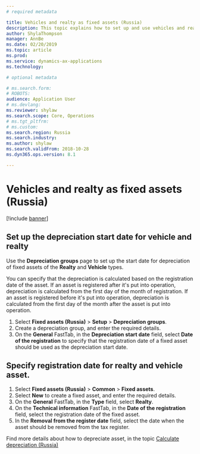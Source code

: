 ```yaml
---
# required metadata

title: Vehicles and realty as fixed assets (Russia)
description: This topic explains how to set up and use vehicles and realty as fixed assets for Russia.
author: ShylaThompson
manager: AnnBe
ms.date: 02/20/2019
ms.topic: article
ms.prod: 
ms.service: dynamics-ax-applications
ms.technology: 

# optional metadata

# ms.search.form: 
# ROBOTS: 
audience: Application User
# ms.devlang: 
ms.reviewer: shylaw
ms.search.scope: Core, Operations
# ms.tgt_pltfrm: 
# ms.custom: 
ms.search.region: Russia
ms.search.industry: 
ms.author: shylaw
ms.search.validFrom: 2018-10-28
ms.dyn365.ops.version: 8.1

---
```


# Vehicles and realty as fixed assets (Russia)

[!include [banner](../includes/banner.md)]


## Set up the depreciation start date for vehicle and realty

Use the **Depreciation groups** page to set up the start date for depreciation of fixed assets of the **Realty** and **Vehicle** types. 

You can specify that the depreciation is calculated based on the registration date of the asset. 
If an asset is registered after it's put into operation, depreciation is calculated from the first day of the month of registration. If an asset is registered before it's put into operation, depreciation is calculated from the first day of the month after the asset is put into operation.

1. Select **Fixed assets (Russia)** \> **Setup** \> **Depreciation groups**.
2. Create a depreciation group, and enter the required details.
3. On the **General** FastTab, in the **Depreciation start date** field, select **Date of the registration** to specify that the registration date of a fixed asset should be used as the depreciation start date.


## Specify registration date for realty and vehicle asset.


1. Select **Fixed assets (Russia)** \> **Common** \> **Fixed assets**.
2. Select **New** to create a fixed asset, and enter the required details.
3. On the **General** FastTab, in the **Type** field, select **Realty**.
4. On the **Technical information** FastTab, in the **Date of the registration** field, select the registration date of the fixed asset.
5. In the **Removal from the register date** field, select the date when the asset should be removed from the tax register.

  
Find more details about how to depreciate asset, in the topic [Calculate depreciation (Russia)](https://docs.microsoft.com/en-us/dynamics365/unified-operations/financials/localizations/rus-depreciation-calculation)

